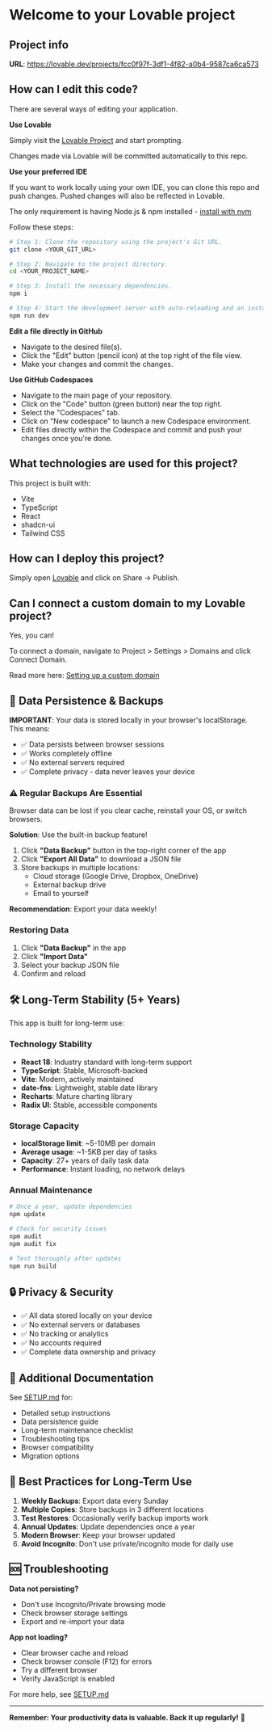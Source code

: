 # Welcome to your Lovable project

## Project info

**URL**: https://lovable.dev/projects/fcc0f97f-3df1-4f82-a0b4-9587ca6ca573

## How can I edit this code?

There are several ways of editing your application.

**Use Lovable**

Simply visit the [Lovable Project](https://lovable.dev/projects/fcc0f97f-3df1-4f82-a0b4-9587ca6ca573) and start prompting.

Changes made via Lovable will be committed automatically to this repo.

**Use your preferred IDE**

If you want to work locally using your own IDE, you can clone this repo and push changes. Pushed changes will also be reflected in Lovable.

The only requirement is having Node.js & npm installed - [install with nvm](https://github.com/nvm-sh/nvm#installing-and-updating)

Follow these steps:

```sh
# Step 1: Clone the repository using the project's Git URL.
git clone <YOUR_GIT_URL>

# Step 2: Navigate to the project directory.
cd <YOUR_PROJECT_NAME>

# Step 3: Install the necessary dependencies.
npm i

# Step 4: Start the development server with auto-reloading and an instant preview.
npm run dev
```

**Edit a file directly in GitHub**

- Navigate to the desired file(s).
- Click the "Edit" button (pencil icon) at the top right of the file view.
- Make your changes and commit the changes.

**Use GitHub Codespaces**

- Navigate to the main page of your repository.
- Click on the "Code" button (green button) near the top right.
- Select the "Codespaces" tab.
- Click on "New codespace" to launch a new Codespace environment.
- Edit files directly within the Codespace and commit and push your changes once you're done.

## What technologies are used for this project?

This project is built with:

- Vite
- TypeScript
- React
- shadcn-ui
- Tailwind CSS

## How can I deploy this project?

Simply open [Lovable](https://lovable.dev/projects/fcc0f97f-3df1-4f82-a0b4-9587ca6ca573) and click on Share -> Publish.

## Can I connect a custom domain to my Lovable project?

Yes, you can!

To connect a domain, navigate to Project > Settings > Domains and click Connect Domain.

Read more here: [Setting up a custom domain](https://docs.lovable.dev/features/custom-domain#custom-domain)

## 💾 Data Persistence & Backups

**IMPORTANT**: Your data is stored locally in your browser's localStorage. This means:
- ✅ Data persists between browser sessions
- ✅ Works completely offline
- ✅ No external servers required
- ✅ Complete privacy - data never leaves your device

### ⚠️ Regular Backups Are Essential

Browser data can be lost if you clear cache, reinstall your OS, or switch browsers.

**Solution**: Use the built-in backup feature!

1. Click **"Data Backup"** button in the top-right corner of the app
2. Click **"Export All Data"** to download a JSON file
3. Store backups in multiple locations:
   - Cloud storage (Google Drive, Dropbox, OneDrive)
   - External backup drive
   - Email to yourself

**Recommendation**: Export your data weekly!

### Restoring Data

1. Click **"Data Backup"** in the app
2. Click **"Import Data"**
3. Select your backup JSON file
4. Confirm and reload

## 🛠️ Long-Term Stability (5+ Years)

This app is built for long-term use:

### Technology Stability
- **React 18**: Industry standard with long-term support
- **TypeScript**: Stable, Microsoft-backed
- **Vite**: Modern, actively maintained
- **date-fns**: Lightweight, stable date library
- **Recharts**: Mature charting library
- **Radix UI**: Stable, accessible components

### Storage Capacity
- **localStorage limit**: ~5-10MB per domain
- **Average usage**: ~1-5KB per day of tasks
- **Capacity**: 27+ years of daily task data
- **Performance**: Instant loading, no network delays

### Annual Maintenance

```bash
# Once a year, update dependencies
npm update

# Check for security issues
npm audit
npm audit fix

# Test thoroughly after updates
npm run build
```

## 🔒 Privacy & Security

- ✅ All data stored locally on your device
- ✅ No external servers or databases
- ✅ No tracking or analytics
- ✅ No accounts required
- ✅ Complete data ownership and privacy

## 📖 Additional Documentation

See [SETUP.md](./SETUP.md) for:
- Detailed setup instructions
- Data persistence guide
- Long-term maintenance checklist
- Troubleshooting tips
- Browser compatibility
- Migration options

## 🎯 Best Practices for Long-Term Use

1. **Weekly Backups**: Export data every Sunday
2. **Multiple Copies**: Store backups in 3 different locations
3. **Test Restores**: Occasionally verify backup imports work
4. **Annual Updates**: Update dependencies once a year
5. **Modern Browser**: Keep your browser updated
6. **Avoid Incognito**: Don't use private/incognito mode for daily use

## 🆘 Troubleshooting

**Data not persisting?**
- Don't use Incognito/Private browsing mode
- Check browser storage settings
- Export and re-import your data

**App not loading?**
- Clear browser cache and reload
- Check browser console (F12) for errors
- Try a different browser
- Verify JavaScript is enabled

For more help, see [SETUP.md](./SETUP.md)

---

**Remember: Your productivity data is valuable. Back it up regularly!** 💪
